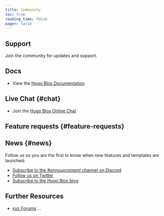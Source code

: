 ```yaml
---
title: Community
toc: true
reading_time: false
pager: false
---
```


## Support

Join the community for updates and support.

## Docs

- View the [Hugo Blox Documentation](https:///)

## Live Chat {#chat}

- Join the [Hugo Blox Online Chat](https://discord.gg/)

## Feature requests {#feature-requests}


## News {#news}

Follow us so you are the first to know when new features and templates are launched:

- [Subscribe to the _#announcement_ channel on Discord](https://discord.gg/)
- [Follow us on Twitter](https://twitter.com/)
- [Subscribe to the Hugo Blox blog](https://)

## Further Resources

- [xyz Forums](https://) ...
